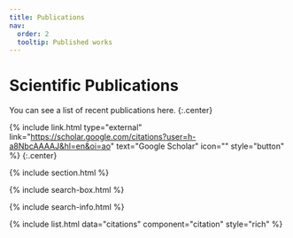 ```yaml
---
title: Publications
nav:
  order: 2
  tooltip: Published works
---
```


# <i class="fas fa-microscope"></i>Scientific Publications

You can see a list of recent publications here.
{:.center}

{% include link.html type="external" link="https://scholar.google.com/citations?user=h-a8NbcAAAAJ&hl=en&oi=ao" text="Google Scholar" icon="" style="button" %}
{:.center}

{% include section.html %}

{% include search-box.html %}

{% include search-info.html %}

{% include list.html data="citations" component="citation" style="rich" %}
